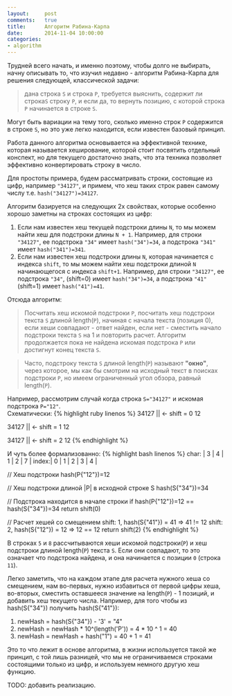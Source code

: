 ```yaml
---
layout:		post
comments:	true
title:		Алгоритм Рабина-Карпа
date:		2014-11-04 10:00:00
categories:
- algorithm
---
```


Трудней всего начать, и именно поэтому, чтобы долго не выбирать, начну описывать то, что изучил недавно - алгоритм Рабина-Карпа для решения следующей, классической задачи: 

> дана строка `S` и строка `P`, требуется выяснить, содержит ли строка`S` строку `P`, и если да, то вернуть позицию, с которой строка `P` начинается в строке `S`.

Могут быть вариации на тему того, сколько именно строк `P` содержится в строке `S`, но это уже легко находится, если известен базовый принцип.

Работа данного алгоритма основывается на эффективной технике, которая называется хеширование, которой стоит посвятить отдельный конспект, но для текущего достаточно знать, что эта техника позволяет эффективно конвертировать строку в число.

Для простоты примера, будем рассматривать строки, состоящие из цифр, например `"34127"`, и примем, что хеш таких строк равен самому числу т.е. `hash("34127")=34127`.

Алгоритм базируется на следующих 2х свойствах, которые особенно хорошо заметны на строках состоящих из цифр:

1. Если нам известен хеш текущей подстроки длины `N`, то мы можем найти хеш для подстроки длины `N + 1`. Например, для строки `"34127"`, ее подстрока `"34"` имеет `hash("34")=34`, а подстрока `"341"` имеет `hash("341")=341`.
2. Если нам известен хеш подстроки длины `N`, которая начинается с индекса `shift`, то мы можем найти хеш подстроки длиной `N` начинающегося с индекса `shift+1`. Например, для строки `"34127"`, ее подстрока `"34"`, (shift=0) имеет `hash("34")=34`, а подстрока `"41"` (shift=1) имеет `hash("41")=41`.


Отсюда алгоритм:

>Посчитать хеш искомой подстроки `P`, посчитать хеш подстроки текста `S` длиной length(`P`), начиная с начала текста (позиция 0), если хеши совпадают - ответ найден, если нет - сместить начало подстроки текста `S` на 1 и повторить расчет. Алгоритм продолжается пока не найдена искомая подстрока `P` или достигнут конец текста `S`.

>Часто, подстроку текста `S` длиной length(`P`) называют __"окно"__, через которое, мы как бы смотрим на исходный текст в поисках подстроки `P`, но имеем ограниченный угол обзора, равный length(`P`).

Например, рассмотрим случай когда строка `S="34127"` и искомая подстрока `P="12"`.  
Схематически:
{% highlight ruby linenos %}
34127
||		<- shift = 0
12

34127
 ||		<- shift = 1
 12

34127
  ||		<- shift = 2
  12
{% endhighlight %}

И чуть более формализованно:
{% highlight bash linenos %}
char: | 3 | 4 | 1 | 2 | 7 |
index:| 0 | 1 | 2 | 3 | 4 |

// Хеш подстроки
hash(P{"12"})=12

// Хеш подстроки длиной |P| в исходной строке S
hash(S{"34"})=34

// Подстрока находится в начале строки
if hash(P{"12"})=12 == hash(S{"34"})=34 return shift(0)

// Расчет хешей со смещением
shift: 1, hash(S{"41"}) = 41 => 41 != 12
shift: 2, hash(S{"12"}) = 12 => 12 == 12 return shift(2)
{% endhighlight %}

В строках `5` и `8` рассчитываются хеши искомой подстроки(`P`) и хеш подстроки длиной length(`P`) текста `S`. Если они совпадают, то это означает что подстрока найдена, и она начинается с позиции `0` (строка `11`).

Легко заметить, что на каждом этапе для расчета нужного хеша со смещением, нам во-первых, нужно избавиться от первой цифры хеша, во-вторых, сместить оставшееся значение на length(`P`) - 1 позиций, и добавить хеш текущего числа.
Например, для того чтобы из hash(S{"34"}) получить hash(S{"41"}):

1. newHash = hash(S{"34"}) - '3' = "4"
2. newHash = newHash * 10^(length('P')) = 4  * 10 ^ 1 = 40
3. newHash = newHash + hash("1") = 40 + 1 = 41

Это то что лежит в основе алгоритма, в жизни используется такой же принцип, с той лишь разницей, что мы не ограничиваемся строками состоящими только из цифр, и используем немного другую хеш функцию.

TODO: добавить реализацию.
